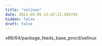 ```yaml
---
title: "selinux"
date: 2021-05-05 13:47:21.926745
hidden: false
draft: false
---
```


x86/64/package_feeds_base_procd/selinux

